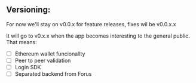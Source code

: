 ## Versioning:
For now we'll stay on v0.0.x for feature releases, fixes wil be v0.0.x.x

It will go to v0.x.x when the app becomes interesting to the general public. That means:

- [ ] Ethereum wallet funcionallty
- [ ] Peer to peer validation
- [ ] Login SDK
- [ ] Separated backend from Forus
